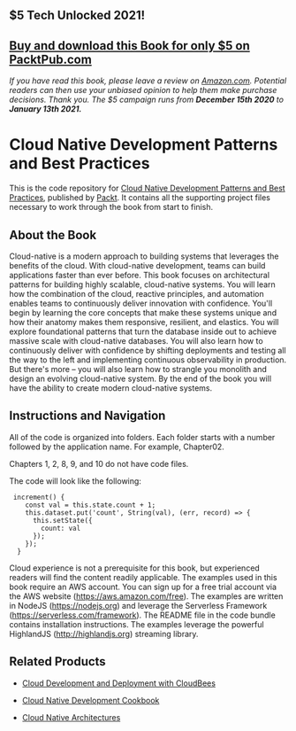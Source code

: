 ## $5 Tech Unlocked 2021!
[Buy and download this Book for only $5 on PacktPub.com](https://www.packtpub.com/product/cloud-native-development-patterns-and-best-practices/9781788473927)
-----
*If you have read this book, please leave a review on [Amazon.com](https://www.amazon.com/gp/product/1788473922).     Potential readers can then use your unbiased opinion to help them make purchase decisions. Thank you. The $5 campaign         runs from __December 15th 2020__ to __January 13th 2021.__*

# Cloud Native Development Patterns and Best Practices
This is the code repository for [Cloud Native Development Patterns and Best Practices](https://www.packtpub.com/application-development/cloud-native-development-patterns-and-best-practices?utm_source=github&utm_medium=repository&utm_campaign=9781788473927), published by [Packt](https://www.packtpub.com/?utm_source=github). It contains all the supporting project files necessary to work through the book from start to finish.
## About the Book
Cloud-native is a modern approach to building systems that leverages the benefits of the cloud. With cloud-native development, teams can build applications faster than ever before. This book focuses on architectural patterns for building highly scalable, cloud-native systems. You will learn how the combination of the cloud, reactive principles, and automation enables teams to continuously deliver innovation with confidence.
You'll begin by learning the core concepts that make these systems unique and how their anatomy makes them responsive, resilient, and elastics. You will explore foundational patterns that turn the database inside out to achieve massive scale with cloud-native databases. You will also learn how to continuously deliver with confidence by shifting deployments and testing all the way to the left and implementing continuous observability in production. But there's more – you will also learn how to strangle you monolith and design an evolving cloud-native system.
By the end of the book you will have the ability to create modern cloud-native systems.
## Instructions and Navigation
All of the code is organized into folders. Each folder starts with a number followed by the application name. For example, Chapter02.

Chapters 1, 2, 8, 9, and 10 do not have code files.

The code will look like the following:
```
 increment() {
    const val = this.state.count + 1;
    this.dataset.put('count', String(val), (err, record) => {
      this.setState({
        count: val
      });
    });
  }
```

Cloud experience is not a prerequisite for this book, but experienced readers will find the content readily applicable. The examples used in this book require an AWS account. You can sign up for a free trial account via the AWS website (https://aws.amazon.com/free). The examples are written in NodeJS (https://nodejs.org) and leverage the Serverless Framework (https://serverless.com/framework). The README file in the code bundle contains installation instructions. The examples leverage the powerful HighlandJS (http://highlandjs.org) streaming library.

## Related Products
* [Cloud Development and Deployment with CloudBees](https://www.packtpub.com/virtualization-and-cloud/cloud-development-and-deployment-cloudbees?utm_source=github&utm_medium=repository&utm_campaign=9781783281633)

* [Cloud Native Development Cookbook](https://www.packtpub.com/application-development/cloud-native-development-cookbook?utm_source=github&utm_medium=repository&utm_campaign=9781788470414)

* [Cloud Native Architectures](https://www.packtpub.com/application-development/cloud-native-architectures?utm_source=github&utm_medium=repository&utm_campaign=9781787280540)
